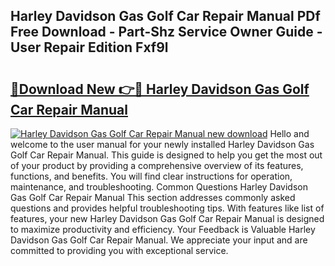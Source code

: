 ## Harley Davidson Gas Golf Car Repair Manual PDf Free Download - Part-Shz Service Owner Guide - User Repair Edition Fxf9l

# <h2><a href="http://bc62639.oget.top/?id=Harley+Davidson+Gas+Golf+Car+Repair+Manual">🔗Download New 👉🔴 Harley Davidson Gas Golf Car Repair Manual</a></h2>

[![Harley Davidson Gas Golf Car Repair Manual new download](https://i.imgur.com/5g1atiW.png)](http://bc62639.oget.top/?id=Harley+Davidson+Gas+Golf+Car+Repair+Manual)
Hello and welcome to the user manual for your newly installed Harley Davidson Gas Golf Car Repair Manual. This guide is designed to help you get the most out of your product by providing a comprehensive overview of its features, functions, and benefits. You will find clear instructions for operation, maintenance, and troubleshooting. Common Questions Harley Davidson Gas Golf Car Repair Manual This section addresses commonly asked questions and provides helpful troubleshooting tips. With features like list of features, your new Harley Davidson Gas Golf Car Repair Manual is designed to maximize productivity and efficiency. Your Feedback is Valuable Harley Davidson Gas Golf Car Repair Manual. We appreciate your input and are committed to providing you with exceptional service.
